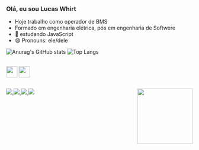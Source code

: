 ### Olá, eu sou Lucas Whirt

- Hoje trabalho como operador de BMS 
- Formado em engenharia elétrica, pós em engenharia de Softwere
- 👯 estudando JavaScript
- 😄 Pronouns: ele/dele

<div>
  
![Anurag's GitHub stats](https://github-readme-stats.vercel.app/api?username=LucasWhirt&show_icons=true&theme=tokyonight)
![Top Langs](https://github-readme-stats.vercel.app/api/top-langs/?username=LucasWhirt&show_icons=true&theme=tokyonight)

  </div>
 
  
  <div style="display: inline_block"><br>
  <img align="center" height="30" <img src="https://cdn.jsdelivr.net/gh/devicons/devicon/icons/javascript/javascript-original.svg" />
  <img align="center" height="30" <img src="https://cdn.jsdelivr.net/gh/devicons/devicon/icons/python/python-original.svg" />
  
  </div>
  
  ##
  
  <div>
       	<a href="https://www.facebook.com/lucas.whirt" target="_blank"> <img src="https://img.shields.io/badge/Facebook-1877F2?style=for-the-badge&logo=facebook&logoColor=white" />
  	    <a href="https://www.instagram.com/lucaswhirt/" target="_blank"> <img src="https://img.shields.io/badge/Instagram-E4405F?style=for-the-badge&logo=instagram&logoColor=white" />
        <a href="Miag de Caprio#8756" target="_blank"> <img src="https://img.shields.io/badge/Discord-7289DA?style=for-the-badge&logo=discord&logoColor=white" />
        <a href="https://www.linkedin.com/in/lucas-whirt-b08490220/" target="_blank"> <img src="https://img.shields.io/badge/LinkedIn-0077B5?style=for-the-badge&logo=linkedin&logoColor=white" /> 
          <img align="right" height="150" src="">

          
  </div>

 
  
    
    
  
